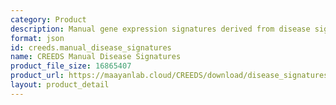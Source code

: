 ```yaml
---
category: Product
description: Manual gene expression signatures derived from disease signatures
format: json
id: creeds.manual_disease_signatures
name: CREEDS Manual Disease Signatures
product_file_size: 16865407
product_url: https://maayanlab.cloud/CREEDS/download/disease_signatures-v1.0.json
layout: product_detail
---
```

